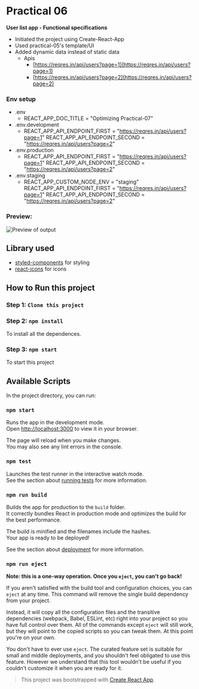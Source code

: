 # Practical 06
******User list app - Functional specifications******

- Initiated the project using Create-React-App
- Used practical-05's template/UI
- Added dynamic data instead of static data
	- Apis
		- [https://reqres.in/api/users?page=1](https://reqres.in/api/users?page=1)
		- [https://reqres.in/api/users?page=2](https://reqres.in/api/users?page=2)

### Env setup
- .env
	- REACT_APP_DOC_TITLE = "Optimizing Practical-07"
- .env.development
	- REACT_APP_API_ENDPOINT_FIRST = "https://reqres.in/api/users?page=1"
REACT_APP_API_ENDPOINT_SECOND = "https://reqres.in/api/users?page=2"
- .env.production
	- REACT_APP_API_ENDPOINT_FIRST = "https://reqres.in/api/users?page=1"
REACT_APP_API_ENDPOINT_SECOND = "https://reqres.in/api/users?page=2"
- .env.staging
	- REACT_APP_CUSTOM_NODE_ENV = "staging"
REACT_APP_API_ENDPOINT_FIRST = "https://reqres.in/api/users?page=1"
REACT_APP_API_ENDPOINT_SECOND = "https://reqres.in/api/users?page=2"

### Preview:
![Preview of output](https://user-images.githubusercontent.com/96298315/157815266-7bcb7dce-feeb-47b2-a313-99f6eed3156c.png)

## Library used
- [styled-components](https://www.npmjs.com/package/styled-components) for styling
- [react-icons](https://www.npmjs.com/package/react-icons) for icons

## How to Run this project

### Step 1:  `Clone this project`

### Step 2:  `npm install`

To install all the dependences.

### Step 3: `npm start`
To start this project

## Available Scripts

In the project directory, you can run:

### `npm start`

Runs the app in the development mode.\
Open [http://localhost:3000](http://localhost:3000) to view it in your browser.

The page will reload when you make changes.\
You may also see any lint errors in the console.

### `npm test`

Launches the test runner in the interactive watch mode.\
See the section about [running tests](https://facebook.github.io/create-react-app/docs/running-tests) for more information.

### `npm run build`

Builds the app for production to the `build` folder.\
It correctly bundles React in production mode and optimizes the build for the best performance.

The build is minified and the filenames include the hashes.\
Your app is ready to be deployed!

See the section about [deployment](https://facebook.github.io/create-react-app/docs/deployment) for more information.

### `npm run eject`

**Note: this is a one-way operation. Once you `eject`, you can't go back!**

If you aren't satisfied with the build tool and configuration choices, you can `eject` at any time. This command will remove the single build dependency from your project.

Instead, it will copy all the configuration files and the transitive dependencies (webpack, Babel, ESLint, etc) right into your project so you have full control over them. All of the commands except `eject` will still work, but they will point to the copied scripts so you can tweak them. At this point you're on your own.

You don't have to ever use `eject`. The curated feature set is suitable for small and middle deployments, and you shouldn't feel obligated to use this feature. However we understand that this tool wouldn't be useful if you couldn't customize it when you are ready for it.

> This project was bootstrapped with [Create React App](https://github.com/facebook/create-react-app).